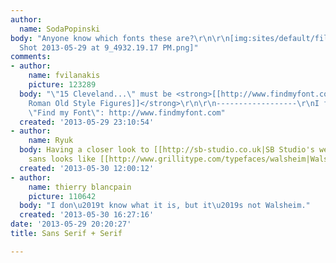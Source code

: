 ```yaml
---
author:
  name: SodaPopinski
body: "Anyone know which fonts these are?\r\n\r\n[img:sites/default/files/old-images/Screen
  Shot 2013-05-29 at 9_4932.19.17 PM.png]"
comments:
- author:
    name: fvilanakis
    picture: 123289
  body: "\"15 Cleveland...\" must be <strong>[[http://www.findmyfont.com/index.php/fonts/font-preview?fset=Linotype&ffam=Sabon%20RomanOsF%20-%20Bold&fid=3b877ff4e617d580b23463e7f85b736b&fsize=48&text=15%20Cleveland%20Sq.%20Liverpool%20United%20Kingdom%20Google%20Maps&wrap=2|Sabon
    Roman Old Style Figures]]</strong>\r\n\r\n------------------\r\nI found it using
    \"Find my Font\": http://www.findmyfont.com"
  created: '2013-05-29 23:10:54'
- author:
    name: Ryuk
  body: Having a closer look to [[http://sb-studio.co.uk|SB Studio's website]], the
    sans looks like [[http://www.grillitype.com/typefaces/walsheim|Walsheim]] to me.
  created: '2013-05-30 12:00:12'
- author:
    name: thierry blancpain
    picture: 110642
  body: "I don\u2019t know what it is, but it\u2019s not Walsheim."
  created: '2013-05-30 16:27:16'
date: '2013-05-29 20:20:27'
title: Sans Serif + Serif

---
```

